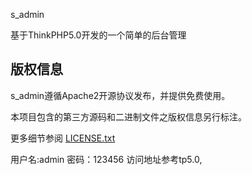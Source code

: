 s_admin

基于ThinkPHP5.0开发的一个简单的后台管理

## 版权信息

s_admin遵循Apache2开源协议发布，并提供免费使用。

本项目包含的第三方源码和二进制文件之版权信息另行标注。

更多细节参阅 [LICENSE.txt](LICENSE.txt)

用户名:admin 密码：123456 访问地址参考tp5.0,
